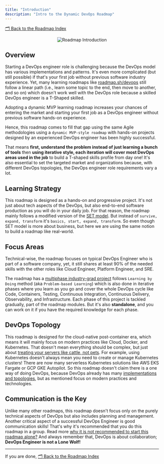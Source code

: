 ```yaml
---
title: "Introduction"
description: "Intro to the Dynamic DevOps Roadmap"
---
```


[🗂 Back to the Roadmap Index](../../getting-started#roadmap-index)

<p align="center">
  <img alt="Roadmap Introduction" border="0" src="/img/roadmap-introduction.png" />
</p>

## Overview

Starting a DevOps engineer role is challenging because the DevOps model has various implementations and patterns. It's even more complicated (but still possible) if that's your first job without previous software industry experience. Yet, many learning roadmaps like [roadmap.sh/devops](https://roadmap.sh/devops) still follow a linear path (i.e., learn some topic to the end, then move to another, and so on) which doesn't work well with the DevOps role because a skilled DevOps engineer is a T-Shaped skilled.

Adopting a dynamic MVP learning roadmap increases your chances of entering the market and starting your first job as a DevOps engineer without previous software hands-on experience.

Hence, this roadmap comes to fill that gap using the same Agile methodologies using a `dynamic MVP-style roadmap` with hands-on projects designed by an experienced DevOps engineer has been highly successful.

That means **first, understand the problem instead of just learning a bunch of tools** then **using iterative style, each iteration will cover most DevOps areas used in the job** to build a T-shaped skills profile from day one! It's also essential to set the targeted market and organizations because, with different DevOps topologies, the DevOps engineer role requirements vary a lot.

## Learning Strategy

This roadmap is designed as a hands-on and progressive project. It's not just about tech aspects of the DevOps, but also end-to-end software production as you will do in your daily job. For that reason, the roadmap mainly follows a modified version of the [SET model](https://morethandigital.info/en/set-model-for-business-strategy-planning-survive-expand-transform/). But instead of `survive, expand, transform` it's `basics, start, expand, transform`. So even though SET model is more about business, but here we are using the same notion to build a roadmap like real-world.

## Focus Areas

Technical-wise, the roadmap focuses on typical DevOps Engineer who is part of a software company, yet, it still shares at least 90% of the needed skills with the other roles like Cloud Engineer, Platform Engineer, and SRE.

The roadmap has a [multiphase industry-grad project](../../projects/hivebox) follows `Learning by Doing` method (aka `Problem-based Learning`) which is also done in iterative phases where you learn as you go and cover the whole DevOps cycle like Code, Containers, Testing, Continuous Integration, Continuous Delivery, Observability, and Infrastructure. Each phase of this project is tackled gradually, part of the roadmap modules. But it's also **standalone**, and you can work on it if you have the required knowledge for each phase.

## DevOps Topology

This roadmap is designed for the cloud-native post-container era, which means it will mainly focus on modern practices like Cloud, Docker, and Kubernetes. That doesn't mean everything should be complex, but just about [treating your servers like cattle, not pets](https://www.hava.io/blog/cattle-vs-pets-devops-explained). For example, using Kubernetes doesn't always mean you need to create or manage Kubernetes clusters! There are now many serverless Kubernetes solutions like AWS EKS Fargate or GCP GKE Autopilot. So this roadmap doesn't claim there is a one way of doing DevOps, because DevOps already has many [implementations and topologies](https://web.devopstopologies.com/), but as mentioned focus on modern practices and technologies.

## Communication is the Key

Unlike many other roadmaps, this roadmap doesn't focus only on the purely technical aspects of DevOps but also includes planning and management. Another critical aspect of a successful DevOps Engineer is good communication skills! That's why it's recommended that you do this roadmap in a group. Read more [why it is not recommended to start this roadmap alone?](../../faq#why-it-is-not-recommended-to-start-this-roadmap-alone) And always remember that, DevOps is about collaboration; **DevOps Engineer is not a Lone Wolf!**

---

If you are done, [🗂 Back to the Roadmap Index](../../getting-started#roadmap-index)
